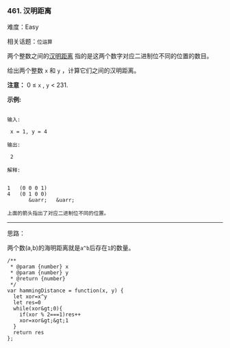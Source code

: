 ### 461. 汉明距离

难度：Easy

相关话题：`位运算`

两个整数之间的[汉明距离](https://baike.baidu.com/item/%E6%B1%89%E6%98%8E%E8%B7%9D%E7%A6%BB)
指的是这两个数字对应二进制位不同的位置的数目。



给出两个整数  `x`  和  `y` ，计算它们之间的汉明距离。



 **注意：** 
0 &le;  `x` ,  `y`  &lt; 231.



 **示例:** 





```

输入:

 x = 1, y = 4

输出:

 2

解释:


1   (0 0 0 1)
4   (0 1 0 0)
       &uarr;   &uarr;

上面的箭头指出了对应二进制位不同的位置。

```


-----

思路：

两个数(a,b)的海明距离就是`a^b`后存在`1`的数量。


```
/**
 * @param {number} x
 * @param {number} y
 * @return {number}
 */
var hammingDistance = function(x, y) {
  let xor=x^y
  let res=0
  while(xor&gt;0){
    if(xor % 2===1)res++
    xor=xor&gt;&gt;1
  }
  return res
};



```
